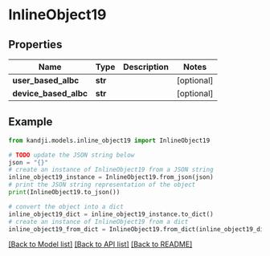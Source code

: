 # InlineObject19


## Properties

Name | Type | Description | Notes
------------ | ------------- | ------------- | -------------
**user_based_albc** | **str** |  | [optional] 
**device_based_albc** | **str** |  | [optional] 

## Example

```python
from kandji.models.inline_object19 import InlineObject19

# TODO update the JSON string below
json = "{}"
# create an instance of InlineObject19 from a JSON string
inline_object19_instance = InlineObject19.from_json(json)
# print the JSON string representation of the object
print(InlineObject19.to_json())

# convert the object into a dict
inline_object19_dict = inline_object19_instance.to_dict()
# create an instance of InlineObject19 from a dict
inline_object19_from_dict = InlineObject19.from_dict(inline_object19_dict)
```
[[Back to Model list]](../README.md#documentation-for-models) [[Back to API list]](../README.md#documentation-for-api-endpoints) [[Back to README]](../README.md)


